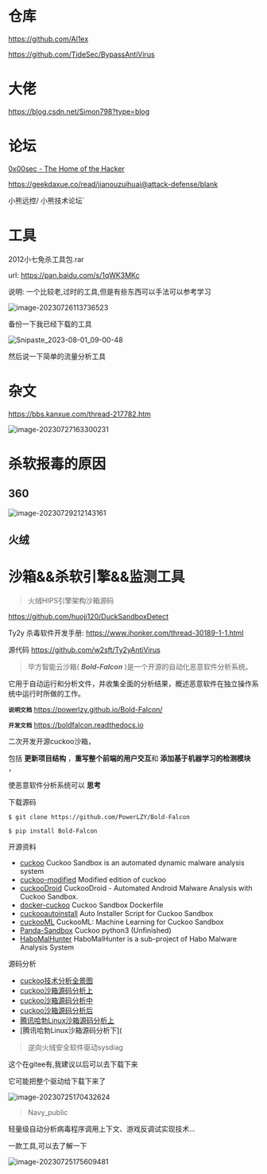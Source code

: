 # 仓库

https://github.com/Al1ex

https://github.com/TideSec/BypassAntiVirus

# 大佬

https://blog.csdn.net/Simon798?type=blog



# 论坛



[0x00sec - The Home of the Hacker](https://0x00sec.org/)

https://geekdaxue.co/read/jianouzuihuai@attack-defense/blank

小熊远控/ 小熊技术论坛`

# 工具



2012小七免杀工具包.rar

url:  https://pan.baidu.com/s/1qWK3MKc

说明: 一个比较老,过时的工具,但是有些东西可以手法可以参考学习



![image-20230726113736523](img/image-20230726113736523.png)

备份一下我已经下载的工具

![Snipaste_2023-08-01_09-00-48](img/Snipaste_2023-08-01_09-00-48.png)

然后说一下简单的流量分析工具



# 杂文



https://bbs.kanxue.com/thread-217782.htm

![image-20230727163300231](img/image-20230727163300231.png)



# 杀软报毒的原因



## 360

![image-20230729212143161](img/image-20230729212143161.png)

## 火绒





# 沙箱&&杀软引擎&&监测工具



> 火绒HIPS引擎架构沙箱源码 

https://github.com/huoji120/DuckSandboxDetect





Ty2y 杀毒软件开发手册: https://www.ihonker.com/thread-30189-1-1.html

源代码 https://github.com/w2sft/Ty2yAntiVirus



> 毕方智能云沙箱( ***Bold-Falcon*** )是一个开源的自动化恶意软件分析系统。

它用于自动运行和分析文件，并收集全面的分析结果，概述恶意软件在独立操作系统中运行时所做的工作。

**`说明文档`** https://powerlzy.github.io/Bold-Falcon/

**`开发文档`** https://boldfalcon.readthedocs.io

二次开发开源cuckoo沙箱，

包括 **更新项目结构** ，**重写整个前端的用户交互**和 **添加基于机器学习的检测模块** ， 

使恶意软件分析系统可以 **思考**

下载源码

```shell
$ git clone https://github.com/PowerLZY/Bold-Falcon
```

```shell
$ pip install Bold-Falcon
```

开源资料

* [cuckoo](https://github.com/cuckoosandbox/cuckoo) Cuckoo Sandbox is an automated dynamic malware analysis system
* [cuckoo-modified](https://github.com/spender-sandbox/cuckoo-modified) Modified edition of cuckoo
* [cuckooDroid](https://github.com/idanr1986/cuckoo-droid) CuckooDroid - Automated Android Malware Analysis with Cuckoo Sandbox.
* [docker-cuckoo](https://github.com/blacktop/docker-cuckoo) Cuckoo Sandbox Dockerfile
* [cuckooautoinstall](https://github.com/buguroo/cuckooautoinstall) Auto Installer Script for Cuckoo Sandbox
* [cuckooML](https://github.com/honeynet/cuckooml) CuckooML: Machine Learning for Cuckoo Sandbox
* [Panda-Sandbox](https://github.com/PowerLZY/Panda-Sandbox) Cuckoo python3 (Unfinished)
* [HaboMalHunter](https://github.com/Tencent/HaboMalHunter#readme_cn) HaboMalHunter is a sub-project of Habo Malware Analysis System

源码分析

* [cuckoo技术分析全景图](https://cloud.tencent.com/developer/article/1597020)
* [cuckoo沙箱源码分析上](https://bbs.pediy.com/thread-260038.htm)
* [cuckoo沙箱源码分析中](https://bbs.pediy.com/thread-260087.htm)
* [cuckoo沙箱源码分析后](https://bbs.pediy.com/thread-260252.htm)
* [腾讯哈勃Linux沙箱源码分析上](https://zhuanlan.zhihu.com/p/54756592)
* [腾讯哈勃Linux沙箱源码分析下](





> 逆向火绒安全软件驱动sysdiag

这个在gitee有,我建议以后可以去下载下来

它可能把整个驱动给下载下来了



![image-20230725170432624](img/image-20230725170432624.png)





> Navy_public



轻量级自动分析病毒程序调用上下文、游戏反调试实现技术...

一款工具,可以去了解一下

![image-20230725175609481](img/image-20230725175609481.png)


